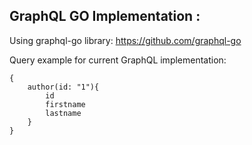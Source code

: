 GraphQL GO Implementation :
---------------------------

Using graphql-go library:
https://github.com/graphql-go

Query example for current GraphQL implementation:
```
{
    author(id: "1"){
        id
        firstname
        lastname
    }
}
```